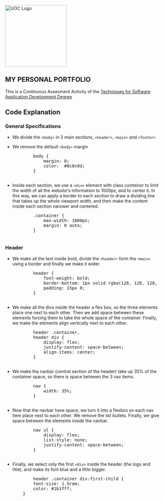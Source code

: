 <img src="https://upload.wikimedia.org/wikipedia/commons/a/a3/Logo_blau_uoc.png" alt="UOC Logo" width="200"/>

<section>
    <h1>MY PERSONAL PORTFOLIO</h1>
    <p>
        This is a Continuous Assesment Activity of the <a href="https://www.uoc.edu/portal/_resources/common/imatges/sala_de_premsa/noticies/2016/202-nova-marca-uoc.jpg">Techniques for Software Application Development Degree</a>
    </p>
</section>
<section>
    <h2>Code Explanation</h2>
    <div>
        <h3>General Specifications</h3>
            <ul>
                <li>
                    <p>
                        We divide the <code>&#60;body&#62;</code> in 3 main sections, <code>&#60;header&#62;</code>, <code>&#60;main&#62;</code> and <code>&#60;footer&#62;</code>
                    </p>
                </li>
                <li>
                    <p> 
                        We remove the default <code>&#60;body&#62;</code> margin
                    </p>
    <pre>
        body {
            margin: 0;
            color:  #0c0c0d;
        }
    </pre>
                </li>
                <li>
                    <p>
                        Inside each section, we use a <code>&#60;div&#62;</code> element with class <i>container</i> to limit the  width of all the website's information to 1000px, and to center it.
                        In this way, we can apply a border to each section to draw a dividing line that takes up the whole viewport width, and then make the content inside each section narower and centered.
                    </p>
    <pre>
        .container {
            max-width: 1000px;
            margin: 0 auto;
        }
    </pre>
                </li>
            </ul>
        <h3>Header</h3>
            <ul>
                <li>
                    We make all the text inside bold, divide the <code>&#60;header&#62;</code> form the <code>&#60;main&#62;</code> using a border and finally we make it wider.
    <pre>
        header {
            font-weight: bold;
            border-bottom: 1px solid rgba(128, 128, 128, 0.5);
            padding: 15px 0;
        }
    </pre>
                </li>
                <li>
                    We make all the divs inside the header a flex box, so the three elements place one next to each other. Then we add space between these elements forcing them to take the whole space of the container. Finally, we make the elements align vertically next to each other.
    <pre>
        header .container,
        header div {
            display: flex;
            justify-content: space-between;
            align-items: center;
        }
    </pre>
                </li>
                <li>
                    We make tha navbar (central section of the header) take up 35% of the container space, so there is space between the 3 nav items.
    <pre>
        nav {
            width: 35%;
        }
    </pre>
                </li>
                <li>
                    Now that the navbar have space, we turn it into a flexbox so each nav item place next to each other. We remove the list bullets. Finally, we give space between the elements inside the navbar.
    <pre>
        nav ul {
            display: flex;
            list-style: none;
            justify-content: space-between;
        }
    </pre>
                </li>
                <li>
                    Finally, we select only the first <code>&#60;div&#62;</code> inside the header (the logo and title), and make its font blue and a little bigger.
    <pre>
        header .container div:first-child {
        font-size: 1.5rem;
        color: #1b1fff;
    }
    </pre>
                </li>
            </ul>
    </div>
</section>